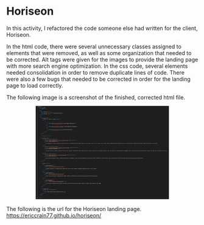 # Horiseon

In this activity, I refactored the code someone else had written for the client, Horiseon.

In the html code, there were several unnecessary classes assigned to elements that were removed, as well as some organization that needed to be corrected. Alt tags were given for the images to provide the landing page with more search engine optimization. 
In the css code, several elements needed consolidation in order to remove duplicate lines of code. There were also a few bugs that needed to be corrected in order for the landing page to load correctly.

The following image is a screenshot of the finished, corrected html file.
<p align="center">
  <img src="/assets/images/HTML Screenshot.png" width="350" title="HTML Screenshot">
</p>

The following is the url for the Horiseon landing page.
https://ericcrain77.github.io/horiseon/